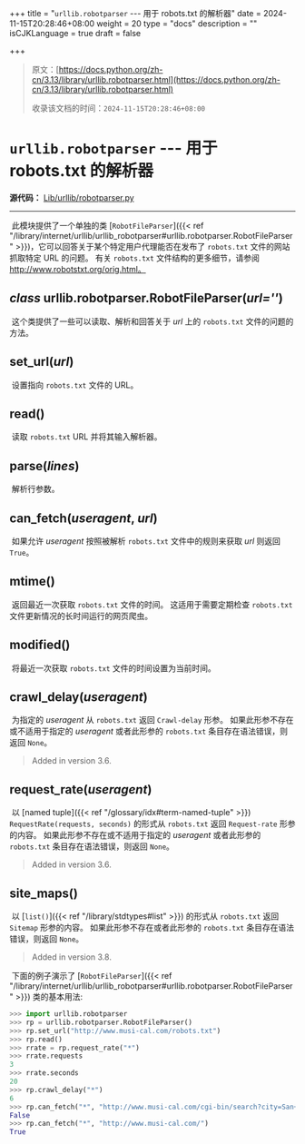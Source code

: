 +++
title = "`urllib.robotparser` --- 用于 robots.txt 的解析器"
date = 2024-11-15T20:28:46+08:00
weight = 20
type = "docs"
description = ""
isCJKLanguage = true
draft = false

+++

> 原文：[https://docs.python.org/zh-cn/3.13/library/urllib.robotparser.html](https://docs.python.org/zh-cn/3.13/library/urllib.robotparser.html)
>
> 收录该文档的时间：`2024-11-15T20:28:46+08:00`

# `urllib.robotparser` --- 用于 robots.txt 的解析器

**源代码：** [Lib/urllib/robotparser.py](https://github.com/python/cpython/tree/3.13/Lib/urllib/robotparser.py)

------

​	此模块提供了一个单独的类 [`RobotFileParser`]({{< ref "/library/internet/urllib/urllib_robotparser#urllib.robotparser.RobotFileParser" >}})，它可以回答关于某个特定用户代理能否在发布了 `robots.txt` 文件的网站抓取特定 URL 的问题。 有关 `robots.txt` 文件结构的更多细节，请参阅 http://www.robotstxt.org/orig.html。

## *class* urllib.robotparser.**RobotFileParser**(*url=''*)

​	这个类提供了一些可以读取、解析和回答关于 *url* 上的 `robots.txt` 文件的问题的方法。

## **set_url**(*url*)

​	设置指向 `robots.txt` 文件的 URL。

## **read**()

​	读取 `robots.txt` URL 并将其输入解析器。

## **parse**(*lines*)

​	解析行参数。

## **can_fetch**(*useragent*, *url*)

​	如果允许 *useragent* 按照被解析 `robots.txt` 文件中的规则来获取 *url* 则返回 `True`。

## **mtime**()

​	返回最近一次获取 `robots.txt` 文件的时间。 这适用于需要定期检查 `robots.txt` 文件更新情况的长时间运行的网页爬虫。

## **modified**()

​	将最近一次获取 `robots.txt` 文件的时间设置为当前时间。

## **crawl_delay**(*useragent*)

​	为指定的 *useragent* 从 `robots.txt` 返回 `Crawl-delay` 形参。 如果此形参不存在或不适用于指定的 *useragent* 或者此形参的 `robots.txt` 条目存在语法错误，则返回 `None`。

> Added in version 3.6.
>

## **request_rate**(*useragent*)

​	以 [named tuple]({{< ref "/glossary/idx#term-named-tuple" >}}) `RequestRate(requests, seconds)` 的形式从 `robots.txt` 返回 `Request-rate` 形参的内容。 如果此形参不存在或不适用于指定的 *useragent* 或者此形参的 `robots.txt` 条目存在语法错误，则返回 `None`。

> Added in version 3.6.
>

## **site_maps**()

​	以 [`list()`]({{< ref "/library/stdtypes#list" >}}) 的形式从 `robots.txt` 返回 `Sitemap` 形参的内容。 如果此形参不存在或者此形参的 `robots.txt` 条目存在语法错误，则返回 `None`。

> Added in version 3.8.
>

​	下面的例子演示了 [`RobotFileParser`]({{< ref "/library/internet/urllib/urllib_robotparser#urllib.robotparser.RobotFileParser" >}}) 类的基本用法:



``` python
>>> import urllib.robotparser
>>> rp = urllib.robotparser.RobotFileParser()
>>> rp.set_url("http://www.musi-cal.com/robots.txt")
>>> rp.read()
>>> rrate = rp.request_rate("*")
>>> rrate.requests
3
>>> rrate.seconds
20
>>> rp.crawl_delay("*")
6
>>> rp.can_fetch("*", "http://www.musi-cal.com/cgi-bin/search?city=San+Francisco")
False
>>> rp.can_fetch("*", "http://www.musi-cal.com/")
True
```
